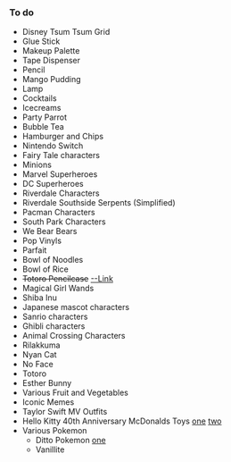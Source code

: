 ### To do

* Disney Tsum Tsum Grid
* Glue Stick
* Makeup Palette
* Tape Dispenser
* Pencil
* Mango Pudding
* Lamp
* Cocktails
* Icecreams
* Party Parrot
* Bubble Tea
* Hamburger and Chips
* Nintendo Switch
* Fairy Tale characters
* Minions
* Marvel Superheroes
* DC Superheroes
* Riverdale Characters
* Riverdale Southside Serpents (Simplified)
* Pacman Characters
* South Park Characters
* We Bear Bears
* Pop Vinyls
* Parfait
* Bowl of Noodles
* Bowl of Rice
* ~~Totoro Pencilcase~~ [--Link](https://nychinn.github.io/css-images/totoro-pencilcase/)
* Magical Girl Wands
* Shiba Inu
* Japanese mascot characters
* Sanrio characters
* Ghibli characters
* Animal Crossing Characters
* Rilakkuma
* Nyan Cat
* No Face
* Totoro
* Esther Bunny
* Various Fruit and Vegetables
* Iconic Memes
* Taylor Swift MV Outfits
* Hello Kitty 40th Anniversary McDonalds Toys [one](http://www.followkitty.com/toy/singapore-mcdonalds-launched-hello-kitty-bubbly-world-40th-anniversary-set/) [two](http://www.nextstophongkong.com/hong-kong-mcdonalds-hello-kitty-sanrio-bubbly-day/)
* Various Pokemon
	* Ditto Pokemon [one](https://nintendosoup.com/transform-ditto-getting-new-lineup-pokemon-center-original-plushies/)
	* Vanillite